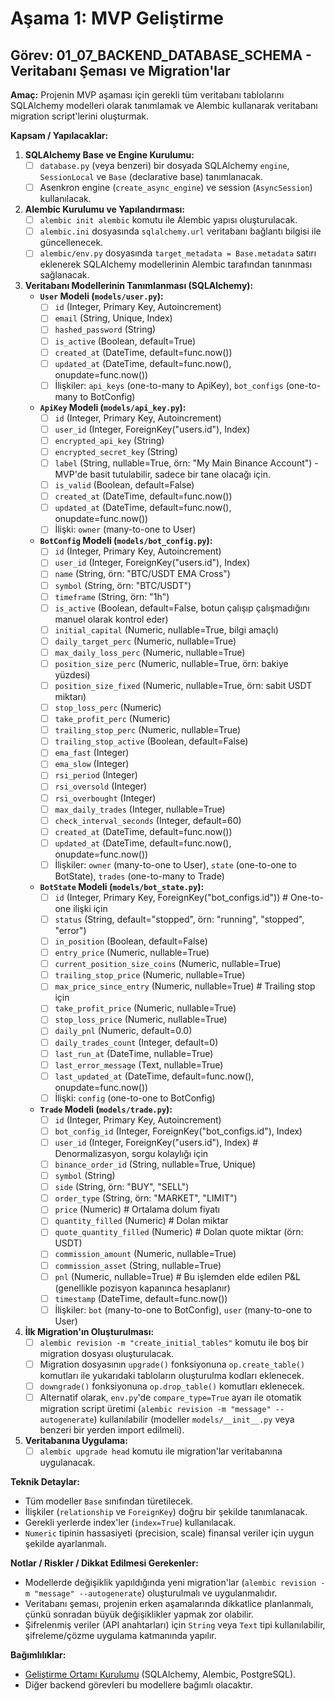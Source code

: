 # Aşama 1: MVP Geliştirme
## Görev: 01_07_BACKEND_DATABASE_SCHEMA - Veritabanı Şeması ve Migration'lar

**Amaç:** Projenin MVP aşaması için gerekli tüm veritabanı tablolarını SQLAlchemy modelleri olarak tanımlamak ve Alembic kullanarak veritabanı migration script'lerini oluşturmak.

**Kapsam / Yapılacaklar:**
1.  **SQLAlchemy Base ve Engine Kurulumu:**
    - [ ] `database.py` (veya benzeri) bir dosyada SQLAlchemy `engine`, `SessionLocal` ve `Base` (declarative base) tanımlanacak.
    - [ ] Asenkron engine (`create_async_engine`) ve session (`AsyncSession`) kullanılacak.
2.  **Alembic Kurulumu ve Yapılandırması:**
    - [ ] `alembic init alembic` komutu ile Alembic yapısı oluşturulacak.
    - [ ] `alembic.ini` dosyasında `sqlalchemy.url` veritabanı bağlantı bilgisi ile güncellenecek.
    - [ ] `alembic/env.py` dosyasında `target_metadata = Base.metadata` satırı eklenerek SQLAlchemy modellerinin Alembic tarafından tanınması sağlanacak.
3.  **Veritabanı Modellerinin Tanımlanması (SQLAlchemy):**
    *   **`User` Modeli (`models/user.py`):**
        - [ ] `id` (Integer, Primary Key, Autoincrement)
        - [ ] `email` (String, Unique, Index)
        - [ ] `hashed_password` (String)
        - [ ] `is_active` (Boolean, default=True)
        - [ ] `created_at` (DateTime, default=func.now())
        - [ ] `updated_at` (DateTime, default=func.now(), onupdate=func.now())
        - [ ] İlişkiler: `api_keys` (one-to-many to ApiKey), `bot_configs` (one-to-many to BotConfig)
    *   **`ApiKey` Modeli (`models/api_key.py`):**
        - [ ] `id` (Integer, Primary Key, Autoincrement)
        - [ ] `user_id` (Integer, ForeignKey("users.id"), Index)
        - [ ] `encrypted_api_key` (String)
        - [ ] `encrypted_secret_key` (String)
        - [ ] `label` (String, nullable=True, örn: "My Main Binance Account") - MVP'de basit tutulabilir, sadece bir tane olacağı için.
        - [ ] `is_valid` (Boolean, default=False)
        - [ ] `created_at` (DateTime, default=func.now())
        - [ ] `updated_at` (DateTime, default=func.now(), onupdate=func.now())
        - [ ] İlişki: `owner` (many-to-one to User)
    *   **`BotConfig` Modeli (`models/bot_config.py`):**
        - [ ] `id` (Integer, Primary Key, Autoincrement)
        - [ ] `user_id` (Integer, ForeignKey("users.id"), Index)
        - [ ] `name` (String, örn: "BTC/USDT EMA Cross")
        - [ ] `symbol` (String, örn: "BTC/USDT")
        - [ ] `timeframe` (String, örn: "1h")
        - [ ] `is_active` (Boolean, default=False, botun çalışıp çalışmadığını manuel olarak kontrol eder)
        - [ ] `initial_capital` (Numeric, nullable=True, bilgi amaçlı)
        - [ ] `daily_target_perc` (Numeric, nullable=True)
        - [ ] `max_daily_loss_perc` (Numeric, nullable=True)
        - [ ] `position_size_perc` (Numeric, nullable=True, örn: bakiye yüzdesi)
        - [ ] `position_size_fixed` (Numeric, nullable=True, örn: sabit USDT miktarı)
        - [ ] `stop_loss_perc` (Numeric)
        - [ ] `take_profit_perc` (Numeric)
        - [ ] `trailing_stop_perc` (Numeric, nullable=True)
        - [ ] `trailing_stop_active` (Boolean, default=False)
        - [ ] `ema_fast` (Integer)
        - [ ] `ema_slow` (Integer)
        - [ ] `rsi_period` (Integer)
        - [ ] `rsi_oversold` (Integer)
        - [ ] `rsi_overbought` (Integer)
        - [ ] `max_daily_trades` (Integer, nullable=True)
        - [ ] `check_interval_seconds` (Integer, default=60)
        - [ ] `created_at` (DateTime, default=func.now())
        - [ ] `updated_at` (DateTime, default=func.now(), onupdate=func.now())
        - [ ] İlişkiler: `owner` (many-to-one to User), `state` (one-to-one to BotState), `trades` (one-to-many to Trade)
    *   **`BotState` Modeli (`models/bot_state.py`):**
        - [ ] `id` (Integer, Primary Key, ForeignKey("bot_configs.id")) # One-to-one ilişki için
        - [ ] `status` (String, default="stopped", örn: "running", "stopped", "error")
        - [ ] `in_position` (Boolean, default=False)
        - [ ] `entry_price` (Numeric, nullable=True)
        - [ ] `current_position_size_coins` (Numeric, nullable=True)
        - [ ] `trailing_stop_price` (Numeric, nullable=True)
        - [ ] `max_price_since_entry` (Numeric, nullable=True) # Trailing stop için
        - [ ] `take_profit_price` (Numeric, nullable=True)
        - [ ] `stop_loss_price` (Numeric, nullable=True)
        - [ ] `daily_pnl` (Numeric, default=0.0)
        - [ ] `daily_trades_count` (Integer, default=0)
        - [ ] `last_run_at` (DateTime, nullable=True)
        - [ ] `last_error_message` (Text, nullable=True)
        - [ ] `last_updated_at` (DateTime, default=func.now(), onupdate=func.now())
        - [ ] İlişki: `config` (one-to-one to BotConfig)
    *   **`Trade` Modeli (`models/trade.py`):**
        - [ ] `id` (Integer, Primary Key, Autoincrement)
        - [ ] `bot_config_id` (Integer, ForeignKey("bot_configs.id"), Index)
        - [ ] `user_id` (Integer, ForeignKey("users.id"), Index) # Denormalizasyon, sorgu kolaylığı için
        - [ ] `binance_order_id` (String, nullable=True, Unique)
        - [ ] `symbol` (String)
        - [ ] `side` (String, örn: "BUY", "SELL")
        - [ ] `order_type` (String, örn: "MARKET", "LIMIT")
        - [ ] `price` (Numeric) # Ortalama dolum fiyatı
        - [ ] `quantity_filled` (Numeric) # Dolan miktar
        - [ ] `quote_quantity_filled` (Numeric) # Dolan quote miktar (örn: USDT)
        - [ ] `commission_amount` (Numeric, nullable=True)
        - [ ] `commission_asset` (String, nullable=True)
        - [ ] `pnl` (Numeric, nullable=True) # Bu işlemden elde edilen P&L (genellikle pozisyon kapanınca hesaplanır)
        - [ ] `timestamp` (DateTime, default=func.now())
        - [ ] İlişkiler: `bot` (many-to-one to BotConfig), `user` (many-to-one to User)
4.  **İlk Migration'ın Oluşturulması:**
    - [ ] `alembic revision -m "create_initial_tables"` komutu ile boş bir migration dosyası oluşturulacak.
    - [ ] Migration dosyasının `upgrade()` fonksiyonuna `op.create_table()` komutları ile yukarıdaki tabloların oluşturulma kodları eklenecek.
    - [ ] `downgrade()` fonksiyonuna `op.drop_table()` komutları eklenecek.
    - [ ] Alternatif olarak, `env.py`'de `compare_type=True` ayarı ile otomatik migration script üretimi (`alembic revision -m "message" --autogenerate`) kullanılabilir (modeller `models/__init__.py` veya benzeri bir yerden import edilmeli).
5.  **Veritabanına Uygulama:**
    - [ ] `alembic upgrade head` komutu ile migration'lar veritabanına uygulanacak.

**Teknik Detaylar:**
*   Tüm modeller `Base` sınıfından türetilecek.
*   İlişkiler (`relationship` ve `ForeignKey`) doğru bir şekilde tanımlanacak.
*   Gerekli yerlerde index'ler (`index=True`) kullanılacak.
*   `Numeric` tipinin hassasiyeti (precision, scale) finansal veriler için uygun şekilde ayarlanmalı.

**Notlar / Riskler / Dikkat Edilmesi Gerekenler:**
*   Modellerde değişiklik yapıldığında yeni migration'lar (`alembic revision -m "message" --autogenerate`) oluşturulmalı ve uygulanmalıdır.
*   Veritabanı şeması, projenin erken aşamalarında dikkatlice planlanmalı, çünkü sonradan büyük değişiklikler yapmak zor olabilir.
*   Şifrelenmiş veriler (API anahtarları) için `String` veya `Text` tipi kullanılabilir, şifreleme/çözme uygulama katmanında yapılır.

**Bağımlılıklar:**
*   [Geliştirme Ortamı Kurulumu](_PARENT_DIR_/_PARENT_DIR_/00_PLANNING_AND_SETUP/00_03_DEV_ENVIRONMENT_SETUP.md) (SQLAlchemy, Alembic, PostgreSQL).
*   Diğer backend görevleri bu modellere bağımlı olacaktır.
